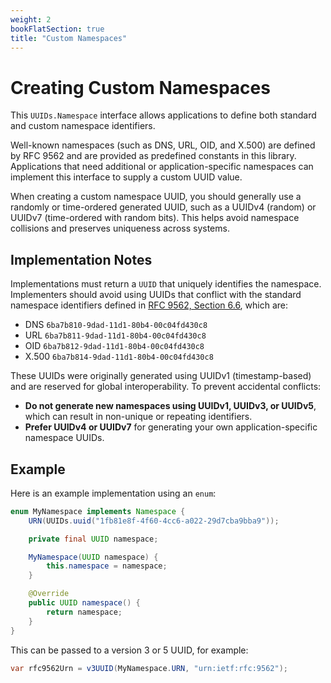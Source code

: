 ```yaml
---
weight: 2
bookFlatSection: true
title: "Custom Namespaces"
---
```


# Creating Custom Namespaces

This `UUIDs.Namespace` interface allows applications to define both
standard and custom namespace identifiers.

Well-known namespaces (such as DNS, URL, OID, and X.500) are defined by
RFC 9562 and are provided as predefined constants in this library.
Applications that need additional or application-specific namespaces can
implement this interface to supply a custom UUID value.

When creating a custom namespace UUID, you should generally use a
randomly or time-ordered generated UUID, such as a UUIDv4 (random) or
UUIDv7 (time-ordered with random bits). This helps avoid namespace
collisions and preserves uniqueness across systems.

## Implementation Notes

Implementations must return a `UUID` that uniquely identifies the
namespace. Implementers should avoid using UUIDs that conflict with the
standard namespace identifiers defined in [RFC 9562, Section
6.6](https://datatracker.ietf.org/doc/html/rfc9562#section-6.6), which
are:

- DNS     `6ba7b810-9dad-11d1-80b4-00c04fd430c8`
- URL     `6ba7b811-9dad-11d1-80b4-00c04fd430c8`
- OID     `6ba7b812-9dad-11d1-80b4-00c04fd430c8`
- X.500   `6ba7b814-9dad-11d1-80b4-00c04fd430c8`

These UUIDs were originally generated using UUIDv1 (timestamp-based) and
are reserved for global interoperability. To prevent accidental
conflicts:

- **Do not generate new namespaces using UUIDv1, UUIDv3, or UUIDv5**,
  which can result in non-unique or repeating identifiers.
- **Prefer UUIDv4 or UUIDv7** for generating your own
  application-specific namespace UUIDs.

## Example

Here is an example implementation using an `enum`:

```java
enum MyNamespace implements Namespace {
    URN(UUIDs.uuid("1fb81e8f-4f60-4cc6-a022-29d7cba9bba9"));

    private final UUID namespace;

    MyNamespace(UUID namespace) {
        this.namespace = namespace;
    }

    @Override
    public UUID namespace() {
        return namespace;
    }
}
```

This can be passed to a version 3 or 5 UUID, for example:

```java
var rfc9562Urn = v3UUID(MyNamespace.URN, "urn:ietf:rfc:9562");
```
